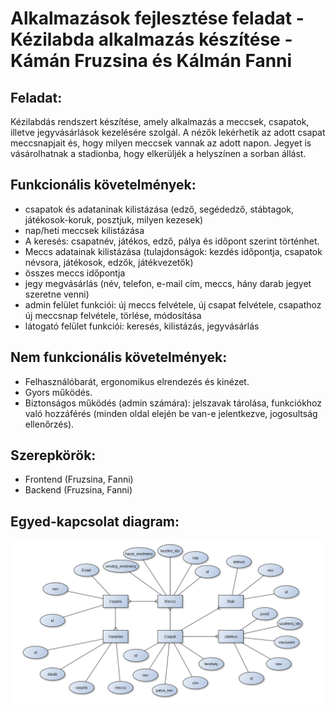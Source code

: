 ﻿# Alkalmazások fejlesztése feladat - Kézilabda alkalmazás készítése - Kámán Fruzsina és Kálmán Fanni

## Feladat: 
Kézilabdás rendszert készítése, amely alkalmazás a meccsek, csapatok, illetve jegyvásárlások kezelésére szolgál. A nézők lekérhetik az adott csapat meccsnapjait és, hogy milyen meccsek vannak az adott napon. Jegyet is vásárolhatnak a stadionba, hogy elkerüljék a helyszínen a sorban állást.

## Funkcionális követelmények:
- csapatok és adataninak kilistázása (edző, segédedző, stábtagok, játékosok-koruk, posztjuk, milyen kezesek)
- nap/heti meccsek kilistázása
- A keresés: csapatnév, játékos, edző, pálya és időpont szerint történhet.
- Meccs adatainak kilistázása (tulajdonságok: kezdés időpontja, csapatok névsora, játékosok, edzők, játékvezetők)
- összes meccs időpontja 
- jegy megvásárlás (név, telefon, e-mail cím, meccs, hány darab jegyet szeretne venni)
- admin felület funkciói: új meccs felvétele, új csapat felvétele, csapathoz új meccsnap felvétele, törlése, módosítása
- látogató felület funkciói: keresés, kilistázás, jegyvásárlás


## Nem funkcionális követelmények:
- Felhasználóbarát, ergonomikus elrendezés és kinézet.
- Gyors működés.
- Biztonságos működés (admin számára): jelszavak tárolása, funkciókhoz való hozzáférés (minden oldal elején be van-e jelentkezve, jogosultság ellenőrzés).

## Szerepkörök:
- Frontend (Fruzsina, Fanni)
- Backend (Fruzsina, Fanni)

## Egyed-kapcsolat diagram:
![Entity-relationship diagram](images/Entity_diagram.PNG)
